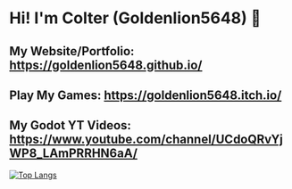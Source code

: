 # Hi! I'm Colter (Goldenlion5648) 👋

## My Website/Portfolio: https://goldenlion5648.github.io/
## Play My Games: https://goldenlion5648.itch.io/
## My Godot YT Videos: https://www.youtube.com/channel/UCdoQRvYjWP8_LAmPRRHN6aA/


<!--
## Resume (always looking for new opportunities) https://goldenlion5648.github.io/documents/ColterBoudinotResume.pdf
-->
[![Top Langs](https://github-readme-stats.vercel.app/api/top-langs/?username=Goldenlion5648&show_icons=true&theme=buefy&layout=compact)](https://github.com/Goldenlion5648/)


<!--
**Goldenlion5648/goldenlion5648** is a ✨ _special_ ✨ repository because its `README.md` (this file) appears on your GitHub profile.

Here are some ideas to get you started:

- 🔭 I’m currently working on ...
- 🌱 I’m currently learning ...
- 👯 I’m looking to collaborate on ...
- 🤔 I’m looking for help with ...
- 💬 Ask me about ...
- 📫 How to reach me: ...
- 😄 Pronouns: ...
- ⚡ Fun fact: ...
-->
